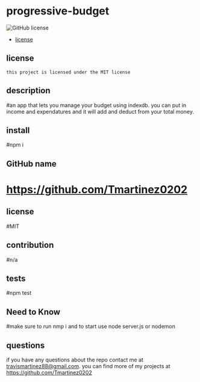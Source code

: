 # progressive-budget
  ![GitHub license](https://img.shields.io/badge/license-MIT-blue.svg)
  * [license](#license)
  ## license
    
    this project is licensed under the MIT license

  ## description
  #an app that lets you manage your budget using indexdb. you can put in income and expendatures and it will add and deduct from your total money.

  ## install
  #npm i


  ## GitHub name
  #  https://github.com/Tmartinez0202


  ## license
  #MIT


  ## contribution
  #n/a


  ## tests
  #npm test


  ## Need to Know
  #make sure to run nmp i and to start use node server.js or nodemon

  ## questions
  if you have any questions about the repo contact me at travismartinez88@gmail.com. you can find more of my projects at   https://github.com/Tmartinez0202

